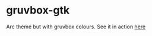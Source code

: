 # gruvbox-gtk
Arc theme but with gruvbox colours. See it in action [here](https://github.com/bennetthardwick/dotfiles)
